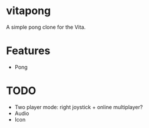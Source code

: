 # vitapong

A simple pong clone for the Vita.

# Features

- Pong

# TODO

- Two player mode: right joystick + online multiplayer?
- Audio
- Icon

